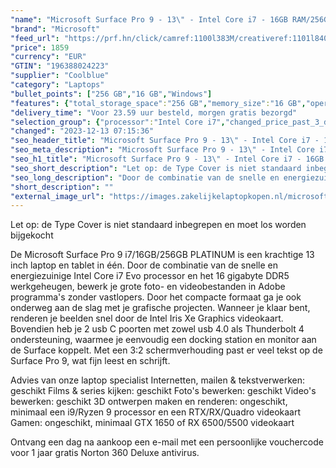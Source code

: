```yaml
---
"name": "Microsoft Surface Pro 9 - 13\" - Intel Core i7 - 16GB RAM/256GB SSD - PLATINUM"
"brand": "Microsoft"
"feed_url": "https://prf.hn/click/camref:1100l383M/creativeref:1101l84031/destination:https%3A%2F%2Fwww.coolblue.nl%2Fproduct%2F913499"
"price": 1859
"currency": "EUR"
"GTIN": "196388024223"
"supplier": "Coolblue"
"category": "Laptops"
"bullet_points": ["256 GB","16 GB","Windows"]
"features": {"total_storage_space":"256 GB","memory_size":"16 GB","operating_system":"Windows"}
"delivery_time": "Voor 23.59 uur besteld, morgen gratis bezorgd"
"selection_group": {"processor":"Intel Core i7","changed_price_past_3_days":false,"product_family":"Surface Pro 9"}
"changed": "2023-12-13 07:15:36"
"seo_header_title": "Microsoft Surface Pro 9 - 13\" - Intel Core i7 - 16GB RAM/256GB SSD - PLATINUM"
"seo_meta_description": "Microsoft Surface Pro 9 - 13\" - Intel Core i7 - 16GB RAM/256GB SSD - PLATINUM"
"seo_h1_title": "Microsoft Surface Pro 9 - 13\" - Intel Core i7 - 16GB RAM/256GB SSD - PLATINUM"
"seo_short_description": "Let op: de Type Cover is niet standaard inbegrepen en moet los worden bijgekocht\r\n\r\nDe Microsoft Surface Pro 9 i7/16GB/256GB PLATINUM is een krachtige 13 inch laptop en tablet in één."
"seo_long_description": "Door de combinatie van de snelle en energiezuinige Intel Core i7 Evo processor en het 16 gigabyte DDR5 werkgeheugen, bewerk je grote foto- en videobestanden in Adobe programma's zonder vastlopers. Door het compacte formaat ga je ook onderweg aan de slag met je grafische projecten. Wanneer je klaar bent, renderen je beelden snel door de Intel Iris Xe Graphics videokaart. Bovendien heb je 2 usb C poorten met zowel usb 4. 0 als Thunderbolt 4 ondersteuning, waarmee je eenvoudig een docking station en monitor aan de Surface koppelt. Met een 3:2 schermverhouding past er veel tekst op de Surface Pro 9, wat fijn leest en schrijft. \r\n\r\nAdvies van onze laptop specialist\r\nInternetten, mailen & tekstverwerken: geschikt\r\nFilms & series kijken: geschikt\r\nFoto's bewerken: geschikt\r\nVideo's bewerken: geschikt\r\n3D ontwerpen maken en renderen: ongeschikt, minimaal een i9/Ryzen 9 processor en een RTX/RX/Quadro videokaart\r\nGamen: ongeschikt, minimaal GTX 1650 of RX 6500/5500 videokaart\r\n \r\nOntvang een dag na aankoop een e-mail met een persoonlijke vouchercode voor 1 jaar gratis Norton 360 Deluxe antivirus."
"short_description": ""
"external_image_url": "https://images.zakelijkelaptopkopen.nl/microsoft-surface-pro-9-13-intel-core-i7-16gb-ram-256gb-ssd-platinum.webp"
---
```


Let op: de Type Cover is niet standaard inbegrepen en moet los worden bijgekocht

De Microsoft Surface Pro 9 i7/16GB/256GB PLATINUM is een krachtige 13 inch laptop en tablet in één. Door de combinatie van de snelle en energiezuinige Intel Core i7 Evo processor en het 16 gigabyte DDR5 werkgeheugen, bewerk je grote foto- en videobestanden in Adobe programma's zonder vastlopers. Door het compacte formaat ga je ook onderweg aan de slag met je grafische projecten. Wanneer je klaar bent, renderen je beelden snel door de Intel Iris Xe Graphics videokaart. Bovendien heb je 2 usb C poorten met zowel usb 4.0 als Thunderbolt 4 ondersteuning, waarmee je eenvoudig een docking station en monitor aan de Surface koppelt. Met een 3:2 schermverhouding past er veel tekst op de Surface Pro 9, wat fijn leest en schrijft.

Advies van onze laptop specialist
Internetten, mailen & tekstverwerken: geschikt
Films & series kijken: geschikt
Foto's bewerken: geschikt
Video's bewerken: geschikt
3D ontwerpen maken en renderen: ongeschikt, minimaal een i9/Ryzen 9 processor en een RTX/RX/Quadro videokaart
Gamen: ongeschikt, minimaal GTX 1650 of RX 6500/5500 videokaart
 
Ontvang een dag na aankoop een e-mail met een persoonlijke vouchercode voor 1 jaar gratis Norton 360 Deluxe antivirus.